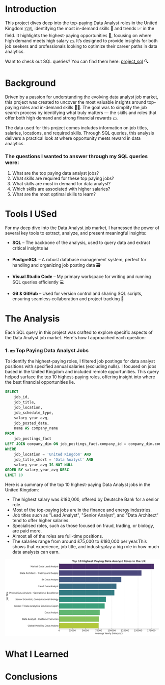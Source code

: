 # Introduction
This project dives deep into the top-paying Data Analyst roles in the United Kingdom 🇬🇧, identifying the most in-demand skills 🧠 and trends 📈 in the field. It highlights the highest-paying opportunities 💼, focusing on where high demand meets high salary 💵. It’s designed to provide insights for both job seekers and professionals looking to optimize their career paths in data analytics. 

Want to check out SQL queries? You can find them here: [project_sql](/project_sql/) 🔍.

# Background

Driven by a passion for understanding the evolving data analyst job market, this project was created to uncover the most valuable insights around top-paying roles and in-demand skills 💼💡. The goal was to simplify the job search process by identifying what truly matters — the skills and roles that offer both high demand and strong financial rewards 💵.

The data used for this project comes includes information on job titles, salaries, locations, and required skills. Through SQL queries, this analysis delivers a practical look at where opportunity meets reward in data analytics.

### The questions I wanted to answer through my SQL queries were:

1. What are the top paying data analyst jobs?
2. What skills are required for these top paying jobs?
3. What skills are most in demand for data analyst?
4. Which skills are associated with higher salaries?
5. What are the most optimal skills to learn?
 

# Tools I USed

For my deep dive into the Data Analyst job market, I harnessed the power of several key tools to extract, analyze, and present meaningful insights:

- **SQL** – The backbone of the analysis, used to query data and extract critical insights 📊

- **PostgreSQL** – A robust database management system, perfect for handling and organizing job posting data 🗃️

- **Visual Studio Code** – My primary workspace for writing and running SQL queries efficiently 💻

- **Git & GitHub** – Used for version control and sharing SQL scripts, ensuring seamless collaboration and project tracking 🔄


# The Analysis

Each SQL query in this project was crafted to explore specific aspects of the Data Analyst job market. Here's how I approached each question:

### 1. 💷 Top Paying Data Analyst Jobs
To identify the highest-paying roles, I filtered job postings for data analyst positions with specified annual salaries (excluding nulls). I focused on jobs based in the United Kingdom and included remote opportunities. This query helped surface the top 10 highest-paying roles, offering insight into where the best financial opportunities lie.

```sql
SELECT
    job_id,
    job_title,
    job_location,
    job_schedule_type,
    salary_year_avg,
    job_posted_date,
    name AS company_name
FROM 
    job_postings_fact
LEFT JOIN company_dim ON job_postings_fact.company_id = company_dim.company_id
WHERE
    job_location = 'United Kingdom' AND 
    job_title_short = 'Data Analyst' AND
    salary_year_avg IS NOT NULL
ORDER BY salary_year_avg DESC
LIMIT 10

```
Here is a summary of the top 10 highest-paying Data Analyst jobs in the United Kingdom:

- The highest salary was £180,000, offered by Deutsche Bank for a senior role.
- Most of the top-paying jobs are in the finance and energy industries.
- Job titles such as "Lead Analyst", "Senior Analyst", and "Data Architect" tend to offer higher salaries.
- Specialised roles, such as those focused on fraud, trading, or biology, are paid more.
- Almost all of the roles are full-time positions.
- The salaries range from around £75,000 to £180,000 per year.This shows that experience, job title, and industryplay a big role in how much data analysts can earn.

![Top Paying Roles](assets\1_top_paying_roles.png)


# What I Learned
# Conclusions
